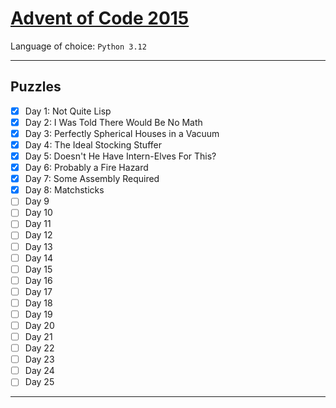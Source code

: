 # [Advent of Code 2015](https://adventofcode.com/2015)

Language of choice: `Python 3.12`

---
## Puzzles

- [x] Day 1: Not Quite Lisp
- [x] Day 2: I Was Told There Would Be No Math
- [x] Day 3: Perfectly Spherical Houses in a Vacuum
- [x] Day 4: The Ideal Stocking Stuffer
- [x] Day 5: Doesn't He Have Intern-Elves For This?
- [x] Day 6: Probably a Fire Hazard
- [x] Day 7: Some Assembly Required
- [x] Day 8: Matchsticks
- [ ] Day 9
- [ ] Day 10
- [ ] Day 11
- [ ] Day 12
- [ ] Day 13
- [ ] Day 14
- [ ] Day 15
- [ ] Day 16
- [ ] Day 17
- [ ] Day 18
- [ ] Day 19
- [ ] Day 20
- [ ] Day 21
- [ ] Day 22
- [ ] Day 23
- [ ] Day 24
- [ ] Day 25

---
